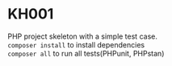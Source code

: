 # KH001


PHP project skeleton with a simple test case.  
```composer install``` to install dependencies  
```composer all``` to run all tests(PHPunit, PHPstan)  
